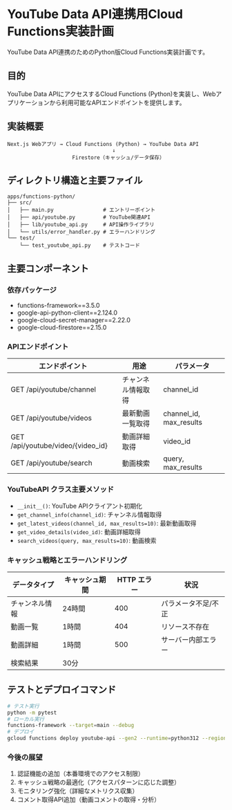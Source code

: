 # YouTube Data API連携用Cloud Functions実装計画

YouTube Data API連携のためのPython版Cloud Functions実装計画です。

## 目的

YouTube Data APIにアクセスするCloud Functions (Python)を実装し、Webアプリケーションから利用可能なAPIエンドポイントを提供します。

## 実装概要

```
Next.js Webアプリ → Cloud Functions (Python) → YouTube Data API
                                  ↓
                     Firestore（キャッシュ/データ保存）
```

## ディレクトリ構造と主要ファイル

```
apps/functions-python/
├── src/
│   ├── main.py                # エントリーポイント
│   ├── api/youtube.py         # YouTube関連API
│   ├── lib/youtube_api.py     # API操作ライブラリ
│   └── utils/error_handler.py # エラーハンドリング
└── test/
    └── test_youtube_api.py    # テストコード
```

## 主要コンポーネント

### 依存パッケージ

- functions-framework==3.5.0
- google-api-python-client==2.124.0
- google-cloud-secret-manager==2.22.0
- google-cloud-firestore==2.15.0

### APIエンドポイント

| エンドポイント | 用途 | パラメータ |
|--------------|------|----------|
| GET /api/youtube/channel | チャンネル情報取得 | channel_id |
| GET /api/youtube/videos | 最新動画一覧取得 | channel_id, max_results |
| GET /api/youtube/video/{video_id} | 動画詳細取得 | video_id |
| GET /api/youtube/search | 動画検索 | query, max_results |

### YouTubeAPI クラス主要メソッド

- `__init__()`: YouTube APIクライアント初期化
- `get_channel_info(channel_id)`: チャンネル情報取得
- `get_latest_videos(channel_id, max_results=10)`: 最新動画取得
- `get_video_details(video_id)`: 動画詳細取得
- `search_videos(query, max_results=10)`: 動画検索

### キャッシュ戦略とエラーハンドリング

| データタイプ | キャッシュ期間 | HTTP エラー | 状況 |
|------------|--------------|------------|-----|
| チャンネル情報 | 24時間 | 400 | パラメータ不足/不正 |
| 動画一覧 | 1時間 | 404 | リソース不存在 |
| 動画詳細 | 1時間 | 500 | サーバー内部エラー |
| 検索結果 | 30分 | | |

## テストとデプロイコマンド

```bash
# テスト実行
python -m pytest
# ローカル実行
functions-framework --target=main --debug
# デプロイ
gcloud functions deploy youtube-api --gen2 --runtime=python312 --region=asia-northeast1
```

### 今後の展望

1. 認証機能の追加（本番環境でのアクセス制限）
2. キャッシュ戦略の最適化（アクセスパターンに応じた調整）
3. モニタリング強化（詳細なメトリクス収集）
4. コメント取得API追加（動画コメントの取得・分析）
